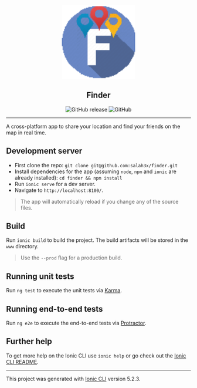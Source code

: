 <div align="center">
  <img src="./src/assets/icon/favicon.png" width="200" alt="Finder Logo" />
  <h2>Finder</h2>

![GitHub release](https://img.shields.io/github/release/salah3x/finder.svg?color=%23f441be)
![GitHub](https://img.shields.io/github/license/salah3x/finder.svg?color=%232196F3)

<!-- [![Build Status](https://travis-ci.org/salah3x/finder.svg?branch=master)](https://travis-ci.org/salah3x/finder) -->

</div>

---

A cross-platform app to share your location and find your friends on the map in real time.

## Development server

- First clone the repo: `git clone git@github.com:salah3x/finder.git`
- Install dependencies for the app (assuming `node`, `npm` and `ionic` are already installed): `cd finder && npm install`
- Run `ionic serve` for a dev server.
- Navigate to `http://localhost:8100/`.

> The app will automatically reload if you change any of the source files.

## Build

Run `ionic build` to build the project. The build artifacts will be stored in the `www` directory.

> Use the `--prod` flag for a production build.

<!-- ## Web deployment

- Install firebase tools: `npm install -g firebase-tools`
- Authenticate the cli and access Firebase projects: `firebase login`
- Deploy the angular web app to Firebase: `npm run deploy`

> The deployment phase will lint and build the projects first. -->

## Running unit tests

Run `ng test` to execute the unit tests via [Karma](https://karma-runner.github.io).

## Running end-to-end tests

Run `ng e2e` to execute the end-to-end tests via [Protractor](http://www.protractortest.org/).

## Further help

To get more help on the Ionic CLI use `ionic help` or go check out the [Ionic CLI README](https://ionicframework.com/docs/cli).

<!-- To get started with firebase go to the [firebase console](https://console.firebase.google.com/) and create your first project. -->

<!-- To get more information about firebase cli use `firebase --help` or visit [the official docs](https://firebase.google.com/docs/cli/). -->

---

This project was generated with [Ionic CLI](https://github.com/ionic-team/ionic-cli) version 5.2.3.
